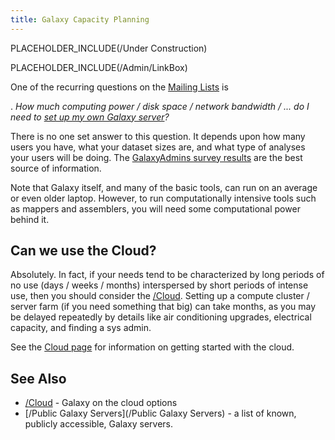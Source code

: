 ```yaml
---
title: Galaxy Capacity Planning
---
```

PLACEHOLDER_INCLUDE(/Under Construction)

PLACEHOLDER_INCLUDE(/Admin/LinkBox)



One of the recurring questions on the [Mailing Lists](/MailingLists) is

 . *How much computing power / disk space / network bandwidth / ... do I need to [set up my own Galaxy server](/Admin/GetGalaxy)?*

There is no one set answer to this question.  It depends upon how many users you have, what your dataset sizes are, and what type of analyses your users will be doing.  The [GalaxyAdmins survey results](/Community/GalaxyAdmins/Surveys) are the best source of information.

Note that Galaxy itself, and many of the basic tools, can run on an average or even older laptop.  However, to run computationally intensive tools such as mappers and assemblers, you will need some computational power behind it.

## Can we use the Cloud?

Absolutely.  In fact, if your needs tend to be characterized by long periods of no use (days / weeks / months) interspersed by short periods of intense use, then you should consider the [/Cloud](/Cloud).  Setting up a compute cluster / server farm (if you need something that big) can take months, as you may be delayed repeatedly by details like air conditioning upgrades, electrical capacity, and finding a sys admin.

See the [Cloud page](/Cloud) for information on getting started with the cloud.

## See Also
* [/Cloud](/Cloud) - Galaxy on the cloud options
* [/Public Galaxy Servers](/Public Galaxy Servers) - a list of known, publicly accessible, Galaxy servers.
